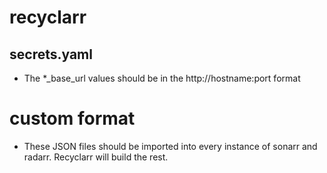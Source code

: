 # recyclarr
## secrets.yaml
* The *_base_url values should be in the http://hostname:port format
# custom format
* These JSON files should be imported into every instance of sonarr and radarr. Recyclarr will build the rest.